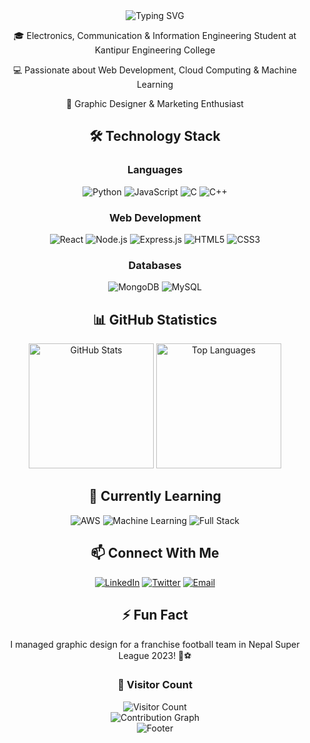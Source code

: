 <div align="center">
  <img src="https://readme-typing-svg.herokuapp.com?font=Fira+Code&weight=500&size=40&pause=1000&color=6AD3F7&center=true&vCenter=true&random=false&width=600&height=100&lines=Hi+%F0%9F%91%8B%2C+I'm+Rishikesh!;A+Full+Stack+Developer;Electronics+Engineering+Student" alt="Typing SVG" />
</div>

<div align="center">
  <p>🎓 Electronics, Communication & Information Engineering Student at Kantipur Engineering College</p>
  <p>💻 Passionate about Web Development, Cloud Computing & Machine Learning</p>
  <p>🎨 Graphic Designer & Marketing Enthusiast</p>
</div>

<h2 align="center">🛠️ Technology Stack</h2>

<div align="center">
  
  ### Languages
  ![Python](https://img.shields.io/badge/-Python-3776AB?style=for-the-badge&logo=Python&logoColor=white)
  ![JavaScript](https://img.shields.io/badge/-JavaScript-F7DF1E?style=for-the-badge&logo=JavaScript&logoColor=black)
  ![C](https://img.shields.io/badge/-C-00599C?style=for-the-badge&logo=C&logoColor=white)
  ![C++](https://img.shields.io/badge/-C++-00599C?style=for-the-badge&logo=C%2B%2B&logoColor=white)

### Web Development

![React](https://img.shields.io/badge/-React-61DAFB?style=for-the-badge&logo=react&logoColor=black)
![Node.js](https://img.shields.io/badge/-Node.js-339933?style=for-the-badge&logo=node.js&logoColor=white)
![Express.js](https://img.shields.io/badge/-Express.js-000000?style=for-the-badge&logo=express&logoColor=white)
![HTML5](https://img.shields.io/badge/-HTML5-E34F26?style=for-the-badge&logo=html5&logoColor=white)
![CSS3](https://img.shields.io/badge/-CSS3-1572B6?style=for-the-badge&logo=css3&logoColor=white)

### Databases

![MongoDB](https://img.shields.io/badge/-MongoDB-47A248?style=for-the-badge&logo=mongodb&logoColor=white)
![MySQL](https://img.shields.io/badge/-MySQL-4479A1?style=for-the-badge&logo=mysql&logoColor=white)

</div>

<h2 align="center">📊 GitHub Statistics</h2>

<div align="center">
  <img src="https://github-readme-stats.vercel.app/api?username=rishicares&show_icons=true&theme=tokyonight&hide_border=true&bg_color=0D1117" alt="GitHub Stats" height="200"/>
  <img src="https://github-readme-stats.vercel.app/api/top-langs/?username=rishicares&layout=compact&theme=tokyonight&hide_border=true&bg_color=0D1117" alt="Top Languages" height="200"/>
</div>

<h2 align="center">🌱 Currently Learning</h2>

<div align="center">
  
  ![AWS](https://img.shields.io/badge/-AWS-232F3E?style=for-the-badge&logo=amazon-aws&logoColor=white)
  ![Machine Learning](https://img.shields.io/badge/-Machine_Learning-FF6F00?style=for-the-badge&logo=tensorflow&logoColor=white)
  ![Full Stack](https://img.shields.io/badge/-Full_Stack-61DAFB?style=for-the-badge&logo=react&logoColor=black)
</div>

<h2 align="center">📫 Connect With Me</h2>

<div align="center">
  
  [![LinkedIn](https://img.shields.io/badge/-LinkedIn-0077B5?style=for-the-badge&logo=LinkedIn&logoColor=white)](https://linkedin.com/in/rishikeshgautam)
  [![Twitter](https://img.shields.io/badge/-Twitter-1DA1F2?style=for-the-badge&logo=Twitter&logoColor=white)](https://twitter.com/rishishares)
  [![Email](https://img.shields.io/badge/-Email-D14836?style=for-the-badge&logo=Gmail&logoColor=white)](mailto:hi@rishikesh.info.np)
</div>

<h2 align="center">⚡ Fun Fact</h2>

<div align="center">
  <p>I managed graphic design for a franchise football team in Nepal Super League 2023! 🎨⚽</p>
</div>

<div align="center">
  
  ### 👀 Visitor Count
  <img src="https://profile-counter.glitch.me/rishicares/count.svg" alt="Visitor Count" />
</div>

<div align="center">
  <img src="https://github-readme-activity-graph.vercel.app/graph?username=rishicares&theme=tokyo-night&hide_border=true&bg_color=0D1117" alt="Contribution Graph" />
</div>

<!-- Footer -->
<div align="center">
  <img src="https://raw.githubusercontent.com/mayhemantt/mayhemantt/Update/svg/Bottom.svg" alt="Footer" />
</div>
